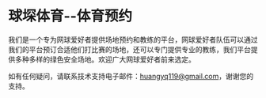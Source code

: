 # 球堔体育--体育预约

我们是一个专为网球爱好者提供场地预约和教练的平台，网球爱好者队伍可以通过我们的平台预订合适他们打比赛的场地，还可以专门提供专业的教练，我们平台提供多种多样的绿色安全场地。欢迎广大网球爱好者前来选定。

如有任何疑问，请联系技术支持电子邮件：huangyq119@gmail.com，谢谢您的支持。
